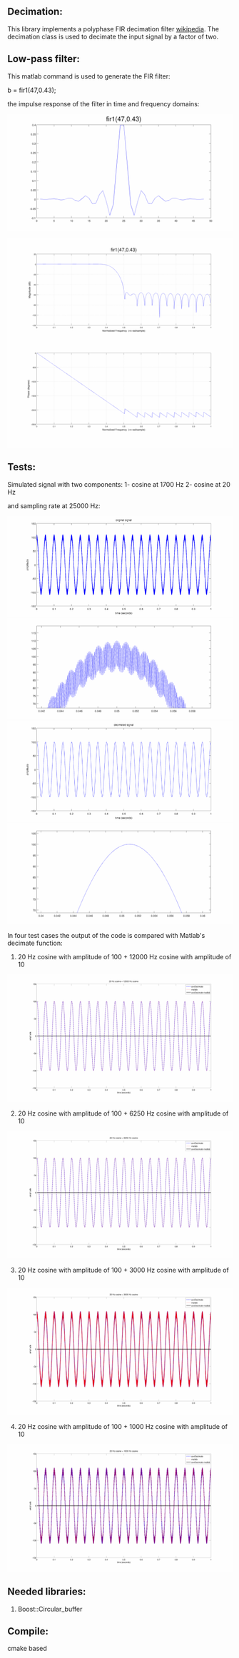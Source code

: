 Decimation:
----------
This library implements a polyphase FIR decimation filter [wikipedia](http://en.wikipedia.org/wiki/Multi-rate_digital_signal_processing#Polyphase_Decomposition). The decimation class is used to decimate the input signal by a factor of two.

Low-pass filter:
---------------
This matlab command is used to generate the FIR filter:

b = fir1(47,0.43);

the impulse response of the filter in time and frequency domains:

![timersp](doc/time_response.png)

![frqrsp](doc/frq_response.png)

Tests:
------

Simulated signal with two components:
1- cosine at 1700 Hz
2- cosine at 20 Hz

and sampling rate at 25000 Hz:

![signal](doc/signal.png)
![signal2](doc/zoomsignal.png)
![decimated](doc/decsignal.png)
![decimated2](doc/zoomdecsignal.png)


In four test cases the output of the code is compared with Matlab's decimate function:

1. 20 Hz cosine with amplitude of 100 + 12000 Hz cosine with amplitude of 10

![diff1](doc/case1.png)

2. 20 Hz cosine with amplitude of 100 + 6250 Hz cosine with amplitude of 10

![diff2](doc/case2.png)

3. 20 Hz cosine with amplitude of 100 + 3000 Hz cosine with amplitude of 10

![diff3](doc/case3.png)

4. 20 Hz cosine with amplitude of 100 + 1000 Hz cosine with amplitude of 10

![diff4](doc/case4.png)



Needed libraries:
------
1. Boost::Circular_buffer

Compile:
-------
cmake based


